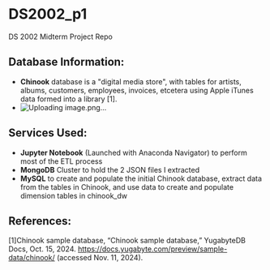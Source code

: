 # DS2002_p1
DS 2002 Midterm Project Repo

## Database Information:
- **Chinook** database is a "digital media store", with tables for artists, albums, customers, employees, invoices, etcetera using Apple iTunes data formed into a library [1].
- ![Uploading image.png…]()


## Services Used:
- **Jupyter Notebook** (Launched with Anaconda Navigator) to perform most of the ETL process
- **MongoDB** Cluster to hold the 2 JSON files I extracted
- **MySQL** to create and populate the initial Chinook database, extract data from the tables in Chinook, and use data to create and populate dimension tables in chinook_dw


## References:
[1]Chinook sample database, “Chinook sample database,” YugabyteDB Docs, Oct. 15, 2024. https://docs.yugabyte.com/preview/sample-data/chinook/ (accessed Nov. 11, 2024).

